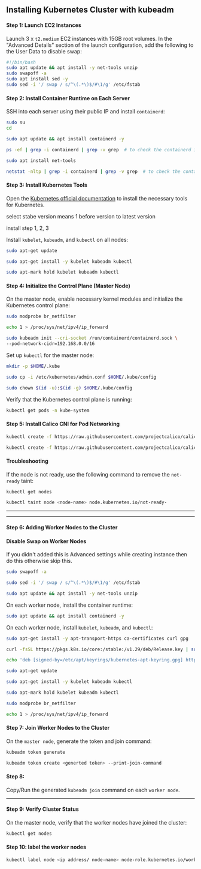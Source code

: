 
## Installing Kubernetes Cluster with kubeadm

#### Step 1: Launch EC2 Instances

Launch 3 x `t2.medium` EC2 instances with 15GB root volumes. In the "Advanced Details" section of the launch configuration, add the following to the User Data to disable swap:

```bash
#!/bin/bash
sudo apt update && apt install -y net-tools unzip
sudo swapoff -a
sudo apt install sed -y
sudo sed -i '/ swap / s/^\(.*\)$/#\1/g' /etc/fstab
```


#### Step 2: Install Container Runtime on Each Server

SSH into each server using their public IP and install `containerd`:

```bash
sudo su 
cd 

sudo apt update && apt install containerd -y

ps -ef | grep -i containerd | grep -v grep  # to check the containerd is installed or not

sudo apt install net-tools

netstat -nltp | grep -i containerd | grep -v grep  # to check the containerd is listening or not
```

#### Step 3: Install Kubernetes Tools

Open the [Kubernetes official documentation](https://kubernetes.io/docs/setup/production-environment/tools/kubeadm/install-kubeadm/) to install the necessary tools for Kubernetes.

select stabe version means 1 before version to latest version  

install step 1, 2, 3

Install `kubelet`, `kubeadm`, and `kubectl` on all nodes:

```bash
sudo apt-get update

sudo apt-get install -y kubelet kubeadm kubectl

sudo apt-mark hold kubelet kubeadm kubectl
```



#### Step 4: Initialize the Control Plane (Master Node)

On the master node, enable necessary kernel modules and initialize the Kubernetes control plane:

```bash
sudo modprobe br_netfilter

echo 1 > /proc/sys/net/ipv4/ip_forward

sudo kubeadm init --cri-socket /run/containerd/containerd.sock \
--pod-network-cidr=192.168.0.0/16
```

Set up `kubectl` for the master node:

```bash
mkdir -p $HOME/.kube

sudo cp -i /etc/kubernetes/admin.conf $HOME/.kube/config

sudo chown $(id -u):$(id -g) $HOME/.kube/config
```

Verify that the Kubernetes control plane is running:

```bash
kubectl get pods -n kube-system
```



#### Step 5: Install Calico CNI for Pod Networking


```bash
kubectl create -f https://raw.githubusercontent.com/projectcalico/calico/v3.26.1/manifests/tigera-operator.yaml

kubectl create -f https://raw.githubusercontent.com/projectcalico/calico/v3.26.1/manifests/custom-resources.yaml
```

#### Troubleshooting

If the node is not ready, use the following command to remove the `not-ready` taint:

```bash
kubectl get nodes

kubectl taint node <node-name> node.kubernetes.io/not-ready-
```
---
---
#### Step 6: Adding Worker Nodes to the Cluster

#### Disable Swap on Worker Nodes 
If you didn't added this is Advanced settings while creating instance then do this otherwise skip this.  


```bash
sudo swapoff -a

sudo sed -i '/ swap / s/^\(.*\)$/#\1/g' /etc/fstab

sudo apt update && apt install -y net-tools unzip
```

On each worker node, install the container runtime:

```bash
sudo apt update && apt install containerd -y
```

On each worker node, install `kubelet`, `kubeadm`, and `kubectl`:

```bash
sudo apt-get install -y apt-transport-https ca-certificates curl gpg

curl -fsSL https://pkgs.k8s.io/core:/stable:/v1.29/deb/Release.key | sudo gpg --dearmor -o /etc/apt/keyrings/kubernetes-apt-keyring.gpg

echo 'deb [signed-by=/etc/apt/keyrings/kubernetes-apt-keyring.gpg] https://pkgs.k8s.io/core:/stable:/v1.29/deb/ /' | sudo tee /etc/apt/sources.list.d/kubernetes.list

sudo apt-get update

sudo apt-get install -y kubelet kubeadm kubectl

sudo apt-mark hold kubelet kubeadm kubectl

sudo modprobe br_netfilter

echo 1 > /proc/sys/net/ipv4/ip_forward
```


#### Step 7: Join Worker Nodes to the Cluster
On the `master node`, generate the token and join command:

```bash
kubeadm token generate

kubeadm token create <generted token> --print-join-command
```

#### Step 8:

Copy/Run the generated `kubeadm join` command on each `worker node`.

---

#### Step 9: Verify Cluster Status

On the master node, verify that the worker nodes have joined the cluster:

```bash
kubectl get nodes
```

#### Step 10: label the worker nodes

```bash
kubectl label node <ip address/ node-name> node-role.kubernetes.io/worker=true
```



